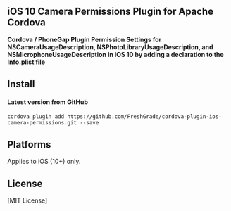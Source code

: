 ## iOS 10 Camera Permissions Plugin for Apache Cordova

**Cordova / PhoneGap Plugin Permission Settings for NSCameraUsageDescription, NSPhotoLibraryUsageDescription, and NSMicrophoneUsageDescription in iOS 10 by adding a declaration to the Info.plist file**

## Install

#### Latest version from GitHub

```
cordova plugin add https://github.com/FreshGrade/cordova-plugin-ios-camera-permissions.git --save
```

## Platforms

Applies to iOS (10+) only.

## License

[MIT License]
